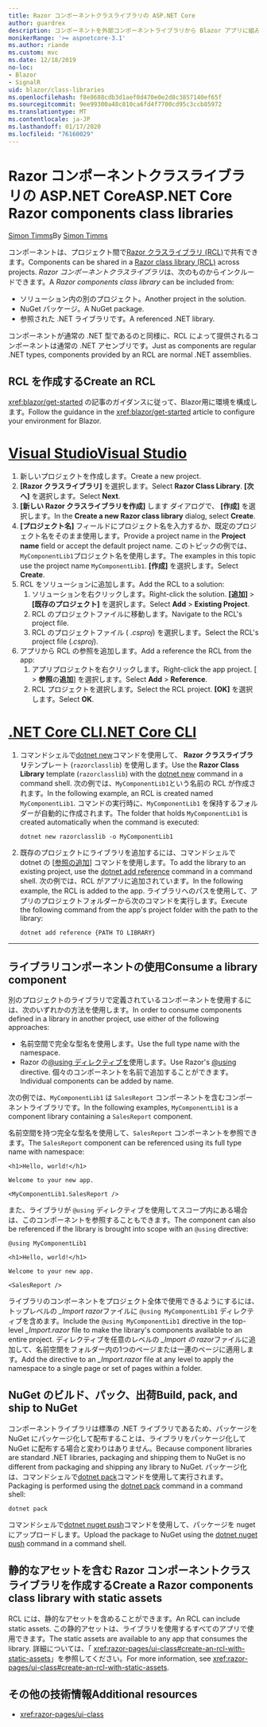 ```yaml
---
title: Razor コンポーネントクラスライブラリの ASP.NET Core
author: guardrex
description: コンポーネントを外部コンポーネントライブラリから Blazor アプリに組み込む方法について説明します。
monikerRange: '>= aspnetcore-3.1'
ms.author: riande
ms.custom: mvc
ms.date: 12/18/2019
no-loc:
- Blazor
- SignalR
uid: blazor/class-libraries
ms.openlocfilehash: f8e8688cdb3d1aef0d470e0e2d8c3857140ef65f
ms.sourcegitcommit: 9ee99300a48c810ca6fd4f7700cd95c3ccb85972
ms.translationtype: MT
ms.contentlocale: ja-JP
ms.lasthandoff: 01/17/2020
ms.locfileid: "76160029"
---
```

# <a name="aspnet-core-razor-components-class-libraries"></a><span data-ttu-id="cfa80-103">Razor コンポーネントクラスライブラリの ASP.NET Core</span><span class="sxs-lookup"><span data-stu-id="cfa80-103">ASP.NET Core Razor components class libraries</span></span>

<span data-ttu-id="cfa80-104">[Simon Timms](https://github.com/stimms)</span><span class="sxs-lookup"><span data-stu-id="cfa80-104">By [Simon Timms](https://github.com/stimms)</span></span>

<span data-ttu-id="cfa80-105">コンポーネントは、プロジェクト間で[Razor クラスライブラリ (RCL)](xref:razor-pages/ui-class)で共有できます。</span><span class="sxs-lookup"><span data-stu-id="cfa80-105">Components can be shared in a [Razor class library (RCL)](xref:razor-pages/ui-class) across projects.</span></span> <span data-ttu-id="cfa80-106">*Razor コンポーネントクラスライブラリ*は、次のものからインクルードできます。</span><span class="sxs-lookup"><span data-stu-id="cfa80-106">A *Razor components class library* can be included from:</span></span>

* <span data-ttu-id="cfa80-107">ソリューション内の別のプロジェクト。</span><span class="sxs-lookup"><span data-stu-id="cfa80-107">Another project in the solution.</span></span>
* <span data-ttu-id="cfa80-108">NuGet パッケージ。</span><span class="sxs-lookup"><span data-stu-id="cfa80-108">A NuGet package.</span></span>
* <span data-ttu-id="cfa80-109">参照された .NET ライブラリです。</span><span class="sxs-lookup"><span data-stu-id="cfa80-109">A referenced .NET library.</span></span>

<span data-ttu-id="cfa80-110">コンポーネントが通常の .NET 型であるのと同様に、RCL によって提供されるコンポーネントは通常の .NET アセンブリです。</span><span class="sxs-lookup"><span data-stu-id="cfa80-110">Just as components are regular .NET types, components provided by an RCL are normal .NET assemblies.</span></span>

## <a name="create-an-rcl"></a><span data-ttu-id="cfa80-111">RCL を作成する</span><span class="sxs-lookup"><span data-stu-id="cfa80-111">Create an RCL</span></span>

<span data-ttu-id="cfa80-112"><xref:blazor/get-started> の記事のガイダンスに従って、Blazor用に環境を構成します。</span><span class="sxs-lookup"><span data-stu-id="cfa80-112">Follow the guidance in the <xref:blazor/get-started> article to configure your environment for Blazor.</span></span>

# <a name="visual-studiotabvisual-studio"></a>[<span data-ttu-id="cfa80-113">Visual Studio</span><span class="sxs-lookup"><span data-stu-id="cfa80-113">Visual Studio</span></span>](#tab/visual-studio)

1. <span data-ttu-id="cfa80-114">新しいプロジェクトを作成します。</span><span class="sxs-lookup"><span data-stu-id="cfa80-114">Create a new project.</span></span>
1. <span data-ttu-id="cfa80-115">**[Razor クラスライブラリ]** を選択します。</span><span class="sxs-lookup"><span data-stu-id="cfa80-115">Select **Razor Class Library**.</span></span> <span data-ttu-id="cfa80-116">**[次へ]** を選択します。</span><span class="sxs-lookup"><span data-stu-id="cfa80-116">Select **Next**.</span></span>
1. <span data-ttu-id="cfa80-117">**[新しい Razor クラスライブラリを作成]** します ダイアログで、 **[作成]** を選択します。</span><span class="sxs-lookup"><span data-stu-id="cfa80-117">In the **Create a new Razor class library** dialog, select **Create**.</span></span>
1. <span data-ttu-id="cfa80-118">**[プロジェクト名]** フィールドにプロジェクト名を入力するか、既定のプロジェクト名をそのまま使用します。</span><span class="sxs-lookup"><span data-stu-id="cfa80-118">Provide a project name in the **Project name** field or accept the default project name.</span></span> <span data-ttu-id="cfa80-119">このトピックの例では、`MyComponentLib1`プロジェクト名を使用します。</span><span class="sxs-lookup"><span data-stu-id="cfa80-119">The examples in this topic use the project name `MyComponentLib1`.</span></span> <span data-ttu-id="cfa80-120">**[作成]** を選択します。</span><span class="sxs-lookup"><span data-stu-id="cfa80-120">Select **Create**.</span></span>
1. <span data-ttu-id="cfa80-121">RCL をソリューションに追加します。</span><span class="sxs-lookup"><span data-stu-id="cfa80-121">Add the RCL to a solution:</span></span>
   1. <span data-ttu-id="cfa80-122">ソリューションを右クリックします。</span><span class="sxs-lookup"><span data-stu-id="cfa80-122">Right-click the solution.</span></span> <span data-ttu-id="cfa80-123">**[追加]**  >  **[既存のプロジェクト]** を選択します。</span><span class="sxs-lookup"><span data-stu-id="cfa80-123">Select **Add** > **Existing Project**.</span></span>
   1. <span data-ttu-id="cfa80-124">RCL のプロジェクトファイルに移動します。</span><span class="sxs-lookup"><span data-stu-id="cfa80-124">Navigate to the RCL's project file.</span></span>
   1. <span data-ttu-id="cfa80-125">RCL のプロジェクトファイル ( *.csproj*) を選択します。</span><span class="sxs-lookup"><span data-stu-id="cfa80-125">Select the RCL's project file (*.csproj*).</span></span>
1. <span data-ttu-id="cfa80-126">アプリから RCL の参照を追加します。</span><span class="sxs-lookup"><span data-stu-id="cfa80-126">Add a reference the RCL from the app:</span></span>
   1. <span data-ttu-id="cfa80-127">アプリプロジェクトを右クリックします。</span><span class="sxs-lookup"><span data-stu-id="cfa80-127">Right-click the app project.</span></span> <span data-ttu-id="cfa80-128">[ > **参照**の**追加**] を選択します。</span><span class="sxs-lookup"><span data-stu-id="cfa80-128">Select **Add** > **Reference**.</span></span>
   1. <span data-ttu-id="cfa80-129">RCL プロジェクトを選択します。</span><span class="sxs-lookup"><span data-stu-id="cfa80-129">Select the RCL project.</span></span> <span data-ttu-id="cfa80-130">**[OK]** を選択します。</span><span class="sxs-lookup"><span data-stu-id="cfa80-130">Select **OK**.</span></span>

# <a name="net-core-clitabnetcore-cli"></a>[<span data-ttu-id="cfa80-131">.NET Core CLI</span><span class="sxs-lookup"><span data-stu-id="cfa80-131">.NET Core CLI</span></span>](#tab/netcore-cli)

1. <span data-ttu-id="cfa80-132">コマンドシェルで[dotnet new](/dotnet/core/tools/dotnet-new)コマンドを使用して、 **Razor クラスライブラリ**テンプレート (`razorclasslib`) を使用します。</span><span class="sxs-lookup"><span data-stu-id="cfa80-132">Use the **Razor Class Library** template (`razorclasslib`) with the [dotnet new](/dotnet/core/tools/dotnet-new) command in a command shell.</span></span> <span data-ttu-id="cfa80-133">次の例では、`MyComponentLib1`という名前の RCL が作成されます。</span><span class="sxs-lookup"><span data-stu-id="cfa80-133">In the following example, an RCL is created named `MyComponentLib1`.</span></span> <span data-ttu-id="cfa80-134">コマンドの実行時に、`MyComponentLib1` を保持するフォルダーが自動的に作成されます。</span><span class="sxs-lookup"><span data-stu-id="cfa80-134">The folder that holds `MyComponentLib1` is created automatically when the command is executed:</span></span>

   ```dotnetcli
   dotnet new razorclasslib -o MyComponentLib1
   ```

1. <span data-ttu-id="cfa80-135">既存のプロジェクトにライブラリを追加するには、コマンドシェルで dotnet の [[参照の追加](/dotnet/core/tools/dotnet-add-reference)] コマンドを使用します。</span><span class="sxs-lookup"><span data-stu-id="cfa80-135">To add the library to an existing project, use the [dotnet add reference](/dotnet/core/tools/dotnet-add-reference) command in a command shell.</span></span> <span data-ttu-id="cfa80-136">次の例では、RCL がアプリに追加されています。</span><span class="sxs-lookup"><span data-stu-id="cfa80-136">In the following example, the RCL is added to the app.</span></span> <span data-ttu-id="cfa80-137">ライブラリへのパスを使用して、アプリのプロジェクトフォルダーから次のコマンドを実行します。</span><span class="sxs-lookup"><span data-stu-id="cfa80-137">Execute the following command from the app's project folder with the path to the library:</span></span>

   ```dotnetcli
   dotnet add reference {PATH TO LIBRARY}
   ```

---

## <a name="consume-a-library-component"></a><span data-ttu-id="cfa80-138">ライブラリコンポーネントの使用</span><span class="sxs-lookup"><span data-stu-id="cfa80-138">Consume a library component</span></span>

<span data-ttu-id="cfa80-139">別のプロジェクトのライブラリで定義されているコンポーネントを使用するには、次のいずれかの方法を使用します。</span><span class="sxs-lookup"><span data-stu-id="cfa80-139">In order to consume components defined in a library in another project, use either of the following approaches:</span></span>

* <span data-ttu-id="cfa80-140">名前空間で完全な型名を使用します。</span><span class="sxs-lookup"><span data-stu-id="cfa80-140">Use the full type name with the namespace.</span></span>
* <span data-ttu-id="cfa80-141">Razor の[\@using ディレクティブを](xref:mvc/views/razor#using)使用します。</span><span class="sxs-lookup"><span data-stu-id="cfa80-141">Use Razor's [\@using](xref:mvc/views/razor#using) directive.</span></span> <span data-ttu-id="cfa80-142">個々のコンポーネントを名前で追加することができます。</span><span class="sxs-lookup"><span data-stu-id="cfa80-142">Individual components can be added by name.</span></span>

<span data-ttu-id="cfa80-143">次の例では、`MyComponentLib1` は `SalesReport` コンポーネントを含むコンポーネントライブラリです。</span><span class="sxs-lookup"><span data-stu-id="cfa80-143">In the following examples, `MyComponentLib1` is a component library containing a `SalesReport` component.</span></span>

<span data-ttu-id="cfa80-144">名前空間を持つ完全な型名を使用して、`SalesReport` コンポーネントを参照できます。</span><span class="sxs-lookup"><span data-stu-id="cfa80-144">The `SalesReport` component can be referenced using its full type name with namespace:</span></span>

```razor
<h1>Hello, world!</h1>

Welcome to your new app.

<MyComponentLib1.SalesReport />
```

<span data-ttu-id="cfa80-145">また、ライブラリが `@using` ディレクティブを使用してスコープ内にある場合は、このコンポーネントを参照することもできます。</span><span class="sxs-lookup"><span data-stu-id="cfa80-145">The component can also be referenced if the library is brought into scope with an `@using` directive:</span></span>

```razor
@using MyComponentLib1

<h1>Hello, world!</h1>

Welcome to your new app.

<SalesReport />
```

<span data-ttu-id="cfa80-146">ライブラリのコンポーネントをプロジェクト全体で使用できるようにするには、トップレベルの *_Import razor*ファイルに `@using MyComponentLib1` ディレクティブを含めます。</span><span class="sxs-lookup"><span data-stu-id="cfa80-146">Include the `@using MyComponentLib1` directive in the top-level *_Import.razor* file to make the library's components available to an entire project.</span></span> <span data-ttu-id="cfa80-147">ディレクティブを任意のレベルの *_Import の razor*ファイルに追加して、名前空間をフォルダー内の1つのページまたは一連のページに適用します。</span><span class="sxs-lookup"><span data-stu-id="cfa80-147">Add the directive to an *_Import.razor* file at any level to apply the namespace to a single page or set of pages within a folder.</span></span>

## <a name="build-pack-and-ship-to-nuget"></a><span data-ttu-id="cfa80-148">NuGet のビルド、パック、出荷</span><span class="sxs-lookup"><span data-stu-id="cfa80-148">Build, pack, and ship to NuGet</span></span>

<span data-ttu-id="cfa80-149">コンポーネントライブラリは標準の .NET ライブラリであるため、パッケージを NuGet にパッケージ化して配布することは、ライブラリをパッケージ化して NuGet に配布する場合と変わりはありません。</span><span class="sxs-lookup"><span data-stu-id="cfa80-149">Because component libraries are standard .NET libraries, packaging and shipping them to NuGet is no different from packaging and shipping any library to NuGet.</span></span> <span data-ttu-id="cfa80-150">パッケージ化は、コマンドシェルで[dotnet pack](/dotnet/core/tools/dotnet-pack)コマンドを使用して実行されます。</span><span class="sxs-lookup"><span data-stu-id="cfa80-150">Packaging is performed using the [dotnet pack](/dotnet/core/tools/dotnet-pack) command in a command shell:</span></span>

```dotnetcli
dotnet pack
```

<span data-ttu-id="cfa80-151">コマンドシェルで[dotnet nuget push](/dotnet/core/tools/dotnet-nuget-push)コマンドを使用して、パッケージを nuget にアップロードします。</span><span class="sxs-lookup"><span data-stu-id="cfa80-151">Upload the package to NuGet using the [dotnet nuget push](/dotnet/core/tools/dotnet-nuget-push) command in a command shell.</span></span>

## <a name="create-a-razor-components-class-library-with-static-assets"></a><span data-ttu-id="cfa80-152">静的なアセットを含む Razor コンポーネントクラスライブラリを作成する</span><span class="sxs-lookup"><span data-stu-id="cfa80-152">Create a Razor components class library with static assets</span></span>

<span data-ttu-id="cfa80-153">RCL には、静的なアセットを含めることができます。</span><span class="sxs-lookup"><span data-stu-id="cfa80-153">An RCL can include static assets.</span></span> <span data-ttu-id="cfa80-154">この静的アセットは、ライブラリを使用するすべてのアプリで使用できます。</span><span class="sxs-lookup"><span data-stu-id="cfa80-154">The static assets are available to any app that consumes the library.</span></span> <span data-ttu-id="cfa80-155">詳細については、「 <xref:razor-pages/ui-class#create-an-rcl-with-static-assets>」を参照してください。</span><span class="sxs-lookup"><span data-stu-id="cfa80-155">For more information, see <xref:razor-pages/ui-class#create-an-rcl-with-static-assets>.</span></span>

## <a name="additional-resources"></a><span data-ttu-id="cfa80-156">その他の技術情報</span><span class="sxs-lookup"><span data-stu-id="cfa80-156">Additional resources</span></span>

* <xref:razor-pages/ui-class>

